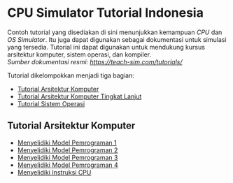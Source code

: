 # CPU Simulator Tutorial Indonesia

Contoh tutorial yang disediakan di sini menunjukkan kemampuan *CPU* dan *OS Simulator*. Itu juga dapat digunakan sebagai dokumentasi untuk simulasi yang tersedia. Tutorial ini dapat digunakan untuk mendukung kursus arsitektur komputer, sistem operasi, dan kompiler.  
*Sumber dokumentasi resmi: https://teach-sim.com/tutorials/*

Tutorial dikelompokkan menjadi tiga bagian:
- [Tutorial Arsitektur Komputer](#)
- [Tutorial Arsitektur Komputer Tingkat Lanjut](#)
- [Tutorial Sistem Operasi](#)

## Tutorial Arsitektur Komputer

- [Menyelidiki Model Pemrograman 1]()
- [Menyelidiki Model Pemrograman 2]()
- [Menyelidiki Model Pemrograman 3]()
- [Menyelidiki Model Pemrograman 4]()
- [Menyelidiki Instruksi CPU]()
